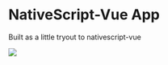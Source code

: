 # NativeScript-Vue App

Built as a little tryout to nativescript-vue

![](https://nsvue-workshop.netlify.com/demo-tarotmoji.gif)
